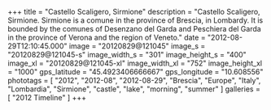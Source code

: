 +++
title = "Castello Scaligero, Sirmione"
description = "Castello Scaligero, Sirmione. Sirmione is a comune in the province of Brescia, in Lombardy. It is bounded by the comunes of Desenzano del Garda and Peschiera del Garda in the province of Verona and the region of Veneto."
date = "2012-08-29T12:10:45.000"
image = "20120829@121045"
image_s = "20120829@121045-s"
image_width_s = "301"
image_height_s = "400"
image_xl = "20120829@121045-xl"
image_width_xl = "752"
image_height_xl = "1000"
gps_latitude = "45.4923406666667"
gps_longitude = "10.608556"
phototags = [ "2012", "2012-08", "2012-08-29", "Brescia", "Europe", "Italy", "Lombardia", "Sirmione", "castle", "lake", "morning", "summer" ]
galleries = [ "2012 Timeline" ]
+++
